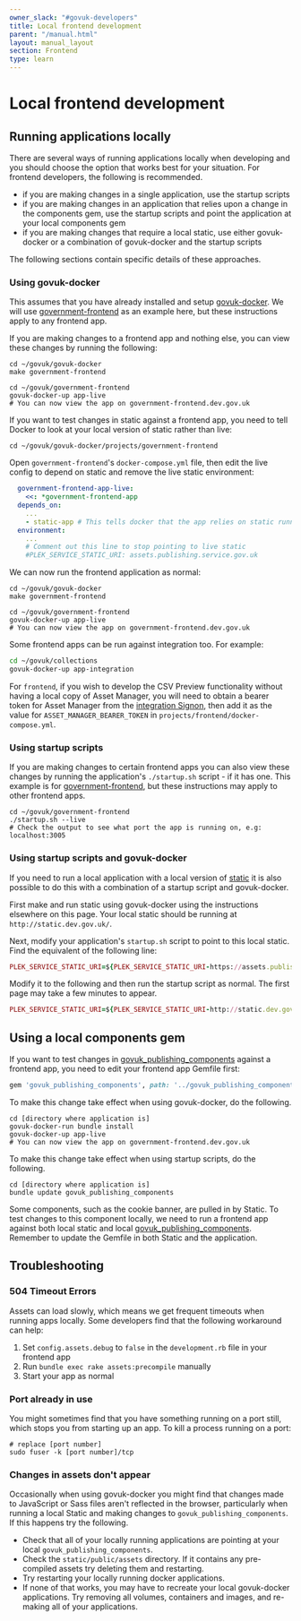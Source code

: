 ```yaml
---
owner_slack: "#govuk-developers"
title: Local frontend development
parent: "/manual.html"
layout: manual_layout
section: Frontend
type: learn
---
```


# Local frontend development

## Running applications locally

There are several ways of running applications locally when developing and you should choose the option that works best for your situation. For frontend developers, the following is recommended.

- if you are making changes in a single application, use the startup scripts
- if you are making changes in an application that relies upon a change in the components gem, use the startup scripts and point the application at your local components gem
- if you are making changes that require a local static, use either govuk-docker or a combination of govuk-docker and the startup scripts

The following sections contain specific details of these approaches.

### Using govuk-docker

This assumes that you have already installed and setup [govuk-docker]. We will use [government-frontend] as an example here, but these instructions apply to any frontend app.

If you are making changes to a frontend app and nothing else, you can view these changes by running the following:

```shell
cd ~/govuk/govuk-docker
make government-frontend

cd ~/govuk/government-frontend
govuk-docker-up app-live
# You can now view the app on government-frontend.dev.gov.uk
```

If you want to test changes in static against a frontend app, you need to tell Docker to look at your local version of static rather than live:

```shell
cd ~/govuk/govuk-docker/projects/government-frontend
```

Open `government-frontend`'s `docker-compose.yml` file, then edit the live config to depend on static and remove the live static environment:

```yaml
  government-frontend-app-live:
    <<: *government-frontend-app
  depends_on:
    ...
    - static-app # This tells docker that the app relies on static running locally
  environment:
    ...
    # Comment out this line to stop pointing to live static
    #PLEK_SERVICE_STATIC_URI: assets.publishing.service.gov.uk
```

We can now run the frontend application as normal:

```shell
cd ~/govuk/govuk-docker
make government-frontend

cd ~/govuk/government-frontend
govuk-docker-up app-live
# You can now view the app on government-frontend.dev.gov.uk
```

Some frontend apps can be run against integration too. For example:

```sh
cd ~/govuk/collections
govuk-docker-up app-integration
```

For `frontend`, if you wish to develop the CSV Preview functionality without having a local copy of Asset Manager, you will need to obtain a bearer token for Asset Manager from the [integration Signon](https://signon.integration.publishing.service.gov.uk/api_users), then add it as the value for `ASSET_MANAGER_BEARER_TOKEN` in `projects/frontend/docker-compose.yml`.

### Using startup scripts

If you are making changes to certain frontend apps you can also view these changes by running the application's `./startup.sh` script - if it has one. This example is for [government-frontend], but these instructions may apply to other frontend apps.

```shell
cd ~/govuk/government-frontend
./startup.sh --live
# Check the output to see what port the app is running on, e.g: localhost:3005
```

### Using startup scripts and govuk-docker

If you need to run a local application with a local version of [static] it is also possible to do this with a combination of a startup script and govuk-docker.

First make and run static using govuk-docker using the instructions elsewhere on this page. Your local static should be running at `http://static.dev.gov.uk/`.

Next, modify your application's `startup.sh` script to point to this local static. Find the equivalent of the following line:

```ruby
PLEK_SERVICE_STATIC_URI=${PLEK_SERVICE_STATIC_URI-https://assets.publishing.service.gov.uk}
```

Modify it to the following and then run the startup script as normal. The first page may take a few minutes to appear.

```ruby
PLEK_SERVICE_STATIC_URI=${PLEK_SERVICE_STATIC_URI-http://static.dev.gov.uk}
```

## Using a local components gem

If you want to test changes in [govuk_publishing_components] against a frontend app, you need to edit your frontend app Gemfile first:

```ruby
gem 'govuk_publishing_components', path: '../govuk_publishing_components'
```

To make this change take effect when using govuk-docker, do the following.

```shell
cd [directory where application is]
govuk-docker-run bundle install
govuk-docker-up app-live
# You can now view the app on government-frontend.dev.gov.uk
```

To make this change take effect when using startup scripts, do the following.

```shell
cd [directory where application is]
bundle update govuk_publishing_components
```

Some components, such as the cookie banner, are pulled in by Static. To test changes to this component locally, we need to run a frontend app against both local static and local [govuk_publishing_components]. Remember to update the Gemfile in both Static and the application.

## Troubleshooting

### 504 Timeout Errors

Assets can load slowly, which means we get frequent timeouts when running apps locally. Some developers find that the following workaround can help:

1. Set `config.assets.debug` to `false` in the `development.rb` file in your frontend app
1. Run `bundle exec rake assets:precompile` manually
1. Start your app as normal

### Port already in use

You might sometimes find that you have something running on a port still, which stops you from starting up an app. To kill a process running on a port:

```shell
# replace [port number]
sudo fuser -k [port number]/tcp
```

[govuk_app_config]: https://github.com/alphagov/govuk_app_config
[frontend]: https://github.com/alphagov/frontend
[static]: https://github.com/alphagov/static
[govuk_publishing_components]: https://github.com/alphagov/govuk_publishing_components
[government-frontend]: https://github.com/alphagov/government-frontend
[govuk-docker]: https://github.com/alphagov/govuk-docker/blob/master/README.md

### Changes in assets don't appear

Occasionally when using govuk-docker you might find that changes made to JavaScript or Sass files aren't reflected in the browser, particularly when running a local Static and making changes to `govuk_publishing_components`. If this happens try the following.

- Check that all of your locally running applications are pointing at your local `govuk_publishing_components`.
- Check the `static/public/assets` directory. If it contains any pre-compiled assets try deleting them and restarting.
- Try restarting your locally running docker applications.
- If none of that works, you may have to recreate your local govuk-docker applications. Try removing all volumes, containers and images, and re-making all of your applications.
